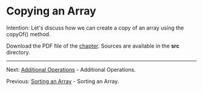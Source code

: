 # Copying an Array

Intention: Let's discuss how we can create a copy of an array using the copyOf() method.

Download the PDF file of the [chapter](chapter_38.pdf). Sources are available in the <b>src</b> directory. 

<hr>

Next: [Additional Operations](chapter_39.md "Additional Operations") - Additional Operations.

Previous: [Sorting an Array](chapter_37.md "Sorting an Array") - Sorting an Array.